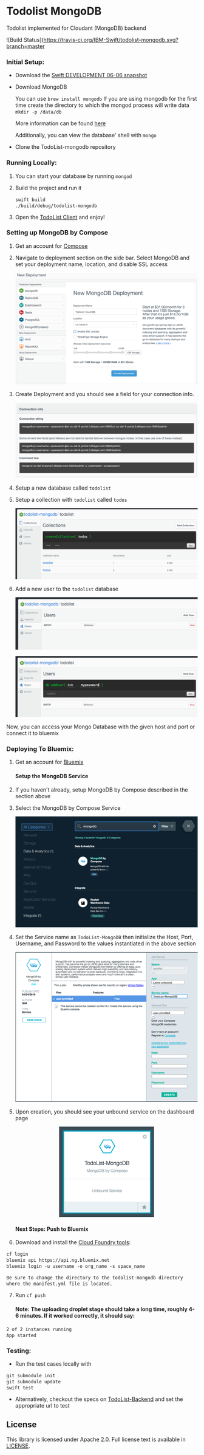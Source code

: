 # Todolist MongoDB

Todolist implemented for Cloudant (MongoDB) backend

![Build Status](https://travis-ci.org/IBM-Swift/todolist-mongodb.svg?branch=master

### Initial Setup:

- Download the [Swift DEVELOPMENT 06-06 snapshot](https://swift.org/download/#snapshots)

- Download MongoDB

  You can use `brew install mongodb` If you are using mongodb for the first time create the directory to which the mongod process will write data
  `mkdir -p /data/db`

  More information can be found [here](https://docs.mongodb.com/manual/tutorial/install-mongodb-on-os-x/)

  Additionally, you can view the database' shell with `mongo`

- Clone the TodoList-mongodb repository


### Running Locally:

1. You can start your database by running `mongod`

2. Build the project and run it
    ```
    swift build
    ./build/debug/todolist-mongodb
    ```
3. Open the [TodoList Client](http://www.todobackend.com/client/index.html?http://localhost:8090) and enjoy!

### Setting up MongoDB by Compose ###

1. Get an account for [Compose](https://www.compose.com/mongodb/)

2. Navigate to deployment section on the side bar. Select MongoDB and set your deployment name, location, and disable SSL access

    ![MongoDB by Compose](./images/mongodb_deployment.png)

3. Create Deployment and you should see a field for your connection info.

    ![MongoDB by Compose](./images/mongodb_connection_info.png)

4. Setup a new database called `todolist`

5. Setup a collection with `todolist` called `todos`

    ![MongoDB by Compose](./images/mongodb_collection_setup.png)

5. Add a new user to the `todolist` database

    ![MongoDB by Compose](./images/mongodb_collect_user_setup.png)

    ![MongoDB by Compose](./images/mongodb_collection_user_setup_2.png)

Now, you can access your Mongo Database with the given host and port or connect it to bluemix

### Deploying To Bluemix:

1. Get an account for [Bluemix](https://new-console.ng.bluemix.net/?direct=classic)

    #### Setup the MongoDB Service

2. If you haven't already, setup MongoDB by Compose described in the section above

3. Select the MongoDB by Compose Service

    ![MongoDB by Compose](./images/bluemix_mongodb_initial_setup.png)

4. Set the Service name as `TodoList-MongoDB` then initialize the Host, Port, Username, and Password to the values instantiated in the above section

    ![MongoDB by Compose](./images/bluemix_mongodb.png)

5. Upon creation, you should see your unbound service on the dashboard page

    <center><img src="./images/bluemix_service.png" width="250"></center>

    #### Next Steps: Push to Bluemix

6. Download and install the [Cloud Foundry tools](https://new-console.ng.bluemix.net/docs/starters/install_cli.html):
```
cf login
bluemix api https://api.ng.bluemix.net
bluemix login -u username -o org_name -s space_name
```

    Be sure to change the directory to the todolist-mongodb directory where the manifest.yml file is located.

7. Run `cf push`

    #### Note: The uploading droplet stage should take a long time, roughly 4-6 minutes. If it worked correctly, it should say:
```
2 of 2 instances running
App started
```


### Testing:

- Run the test cases locally with
```
git submodule init
git submodule update
swift test
```

- Alternatively, checkout the specs on [TodoList-Backend](http://www.todobackend.com/specs/index.html?http://localhost:8090) and set the appropriate url to test

## License

This library is licensed under Apache 2.0. Full license text is available in [LICENSE](LICENSE).
